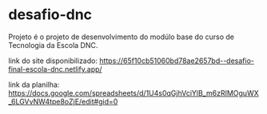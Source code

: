 # desafio-dnc
Projeto é o projeto de desenvolvimento do modúlo base do curso de Tecnologia da Escola DNC.

link do site disponibilizado: https://65f10cb51060bd78ae2657bd--desafio-final-escola-dnc.netlify.app/


link da planilha: https://docs.google.com/spreadsheets/d/1U4s0qGjhVciYlB_m6zRIMOguWX_6LGVvNW4tpe8oZjE/edit#gid=0
